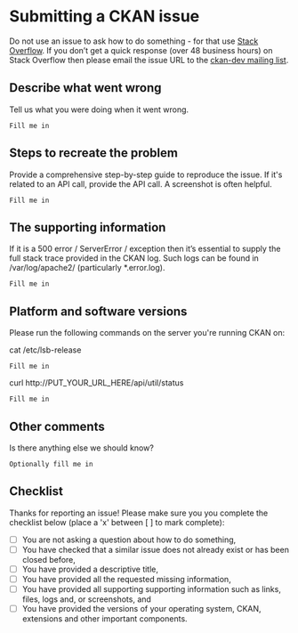 # Submitting a CKAN issue

Do not use an issue to ask how to do something - for that use [Stack Overflow](http://stackoverflow.com/questions/tagged/ckan).
If you don’t get a quick response (over 48 business hours) on Stack Overflow then please email the issue URL to the [ckan-dev mailing list](https://lists.okfn.org/mailman/listinfo/ckan-dev).


## Describe what went wrong

Tell us what you were doing when it went wrong.

```
Fill me in
```


## Steps to recreate the problem

Provide a comprehensive step-by-step guide to reproduce the issue. If it's related to an API call, provide the API call. A screenshot is often helpful.

```
Fill me in
```


## The supporting information

If it is a 500 error / ServerError / exception then it’s essential to supply the full stack trace provided in the CKAN log. Such logs can be found in /var/log/apache2/ (particularly *.error.log).

```
Fill me in
```


## Platform and software versions

Please run the following commands on the server you're running CKAN on:


cat /etc/lsb-release

```
Fill me in
```

curl http://PUT_YOUR_URL_HERE/api/util/status

```
Fill me in
```

## Other comments

Is there anything else we should know?


```
Optionally fill me in
```


## Checklist

Thanks for reporting an issue! Please make sure you you complete the checklist below (place a 'x' between [ ] to mark complete):

- [ ] You are not asking a question about how to do something,
- [ ] You have checked that a similar issue does not already exist or has been closed before,
- [ ] You have provided a descriptive title,
- [ ] You have provided all the requested missing information,
- [ ] You have provided all supporting supporting information such as links, files, logs and, or screenshots, and
- [ ] You have provided the versions of your operating system, CKAN, extensions and other important components.
